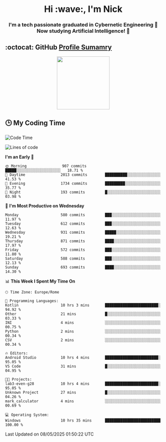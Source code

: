 <h1 align="center">Hi :wave:, I'm Nick</h1>

<h3 align="center">I'm a tech passionate graduated in Cybernetic Engineering 🤖<br>
Now studying Artificial Intelligence! 🧠</h3>


## :octocat: GitHub <a href="https://github.com/vn7n24fzkq/github-profile-summary-cards">Profile Sumamry</a>

<p align="center">
   <img style="height:170px;display:inline-block"  src="http://github-profile-summary-cards.vercel.app/api/cards/profile-details?username=CodeClimberNT&theme=github_dark" />
<!--    <img style="height:170px;display:inline-block"  src="http://github-profile-summary-cards.vercel.app/api/cards/repos-per-language?username=CodeClimberNT&theme=github_dark&exclude=" /> -->
</p>

 ## :clock3: My Coding Time 
 
<!--START_SECTION:waka-->
![Code Time](http://img.shields.io/badge/Code%20Time-549%20hrs%2036%20mins-blue)

![Lines of code](https://img.shields.io/badge/From%20Hello%20World%20I%27ve%20Written-5.0%20million%20lines%20of%20code-blue)

**I'm an Early 🐤** 

```text
🌞 Morning                907 commits         █████░░░░░░░░░░░░░░░░░░░░   18.71 % 
🌆 Daytime                2013 commits        ██████████░░░░░░░░░░░░░░░   41.53 % 
🌃 Evening                1734 commits        █████████░░░░░░░░░░░░░░░░   35.77 % 
🌙 Night                  193 commits         █░░░░░░░░░░░░░░░░░░░░░░░░   03.98 % 
```
📅 **I'm Most Productive on Wednesday** 

```text
Monday                   580 commits         ███░░░░░░░░░░░░░░░░░░░░░░   11.97 % 
Tuesday                  612 commits         ███░░░░░░░░░░░░░░░░░░░░░░   12.63 % 
Wednesday                931 commits         █████░░░░░░░░░░░░░░░░░░░░   19.21 % 
Thursday                 871 commits         ████░░░░░░░░░░░░░░░░░░░░░   17.97 % 
Friday                   572 commits         ███░░░░░░░░░░░░░░░░░░░░░░   11.80 % 
Saturday                 588 commits         ███░░░░░░░░░░░░░░░░░░░░░░   12.13 % 
Sunday                   693 commits         ████░░░░░░░░░░░░░░░░░░░░░   14.30 % 
```


📊 **This Week I Spent My Time On** 

```text
🕑︎ Time Zone: Europe/Rome

💬 Programming Languages: 
Kotlin                   10 hrs 3 mins       ████████████████████████░   94.92 % 
Other                    21 mins             █░░░░░░░░░░░░░░░░░░░░░░░░   03.33 % 
INI                      4 mins              ░░░░░░░░░░░░░░░░░░░░░░░░░   00.75 % 
Python                   2 mins              ░░░░░░░░░░░░░░░░░░░░░░░░░   00.34 % 
CSV                      2 mins              ░░░░░░░░░░░░░░░░░░░░░░░░░   00.34 % 

🔥 Editors: 
Android Studio           10 hrs 4 mins       ████████████████████████░   95.05 % 
VS Code                  31 mins             █░░░░░░░░░░░░░░░░░░░░░░░░   04.95 % 

🐱‍💻 Projects: 
lab3-even-g28            10 hrs 4 mins       ████████████████████████░   95.05 % 
Unknown Project          27 mins             █░░░░░░░░░░░░░░░░░░░░░░░░   04.26 % 
mark_calculator          4 mins              ░░░░░░░░░░░░░░░░░░░░░░░░░   00.69 % 

💻 Operating System: 
Windows                  10 hrs 35 mins      █████████████████████████   100.00 % 
```


 Last Updated on 08/05/2025 01:50:22 UTC
<!--END_SECTION:waka-->

